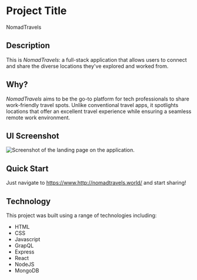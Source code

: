 # Project Title

NomadTravels

## Description

This is _NomadTravels_: a full-stack application that allows users to connect and share the diverse locations they've explored and worked from.

## Why?

_NomadTravels_ aims to be the go-to platform for tech professionals to share work-friendly travel spots. Unlike conventional travel apps, it spotlights locations that offer an excellent travel experience while ensuring a seamless remote work environment.

## UI Screenshot

![Screenshot of the landing page on the application.](/client/src/assests/NomadTravelsSC)

## Quick Start

Just navigate to https://www.http://nomadtravels.world/ and start sharing!

## Technology

This project was built using a range of technologies including:

- HTML
- CSS
- Javascript
- GrapQL
- Express
- React
- NodeJS
- MongoDB
